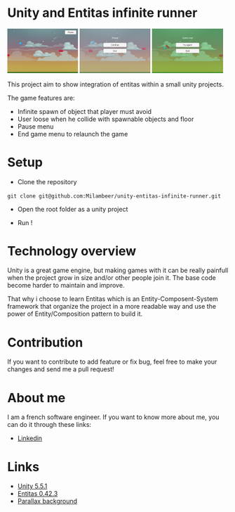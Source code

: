 # Unity and Entitas infinite runner
<p >
    <img style="max-width: 32%;" src="https://raw.githubusercontent.com/Milambeer/unity-entitas-infinite-runner/master/Readme/Images/Game.png" alt="Entitas">
    <img style="max-width: 32%;" src="https://raw.githubusercontent.com/Milambeer/unity-entitas-infinite-runner/master/Readme/Images/Pause.png" alt="Entitas">
    <img style="max-width: 32%;" src="https://raw.githubusercontent.com/Milambeer/unity-entitas-infinite-runner/master/Readme/Images/Death.png" alt="Entitas">
</p>


This project aim to show integration of entitas within a small unity projects.

The game features are:
* Infinite spawn of object that player must avoid
* User loose when he collide with spawnable objects and floor
* Pause menu
* End game menu to relaunch the game

# Setup

* Clone the repository

`
git clone git@github.com:Milambeer/unity-entitas-infinite-runner.git
`

* Open the root folder as a unity project

* Run !

# Technology overview
Unity is a great game engine, but making games with it can be really painfull when the project grow in size and/or other people join it. The base code become harder to maintain and improve.

That why i choose to learn Entitas which is an Entity-Composent-System framework that organize the project in a more readable way and use the power of Entity/Composition pattern to build it.

# Contribution
If you want to contribute to add feature or fix bug, feel free to make your changes and send me a pull request!

# About me
I am a french software engineer. If you want to know more about me, you can do it through these links:
* [Linkedin](https://www.linkedin.com/in/alexis-le-guennec-8144a049/)

# Links
* [Unity 5.5.1](https://unity3d.com/fr)
* [Entitas 0.42.3](https://github.com/sschmid/Entitas-CSharp)
* [Parallax background](http://www.makesimpledesigns.com/free-parallax-background-game-graphics-vol1/)